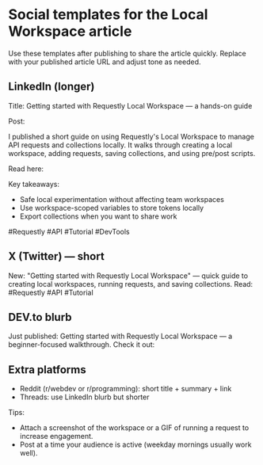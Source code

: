 # Social templates for the Local Workspace article

Use these templates after publishing to share the article quickly. Replace <link> with your published article URL and adjust tone as needed.

## LinkedIn (longer)

Title: Getting started with Requestly Local Workspace — a hands-on guide

Post:

I published a short guide on using Requestly's Local Workspace to manage API requests and collections locally. It walks through creating a local workspace, adding requests, saving collections, and using pre/post scripts.

Read here: <link>

Key takeaways:
- Safe local experimentation without affecting team workspaces
- Use workspace-scoped variables to store tokens locally
- Export collections when you want to share work

#Requestly #API #Tutorial #DevTools

## X (Twitter) — short

New: "Getting started with Requestly Local Workspace" — quick guide to creating local workspaces, running requests, and saving collections. Read: <link> #Requestly #API #Tutorial

## DEV.to blurb

Just published: Getting started with Requestly Local Workspace — a beginner-focused walkthrough. Check it out: <link>

## Extra platforms

- Reddit (r/webdev or r/programming): short title + summary + link
- Threads: use LinkedIn blurb but shorter

Tips:
- Attach a screenshot of the workspace or a GIF of running a request to increase engagement.
- Post at a time your audience is active (weekday mornings usually work well).
